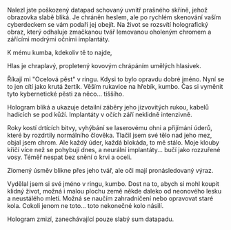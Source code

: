 Nalezl jste poškozený datapad schovaný uvnitř prašného skříně, jehož obrazovka slabě bliká. Je chráněn heslem, ale po rychlém skenování vaším cyberdeckem se vám podaří jej obejít. Na život se rozsvítí holografický obraz, který odhaluje zmačkanou tvář lemovanou oholeným chromem a zářícími modrými očními implantáty.

K mému kumba, kdekoliv tě to najde,

Hlas je chraplavý, propletený kovovým chrápáním umělých hlasivek.

Říkají mi "Ocelová pěst" v ringu. Kdysi to bylo opravdu dobré jméno. Nyní se to jen cítí jako krutá žertík. Věším rukavice na hřebík, kumbo. Čas si vyměnit tyto kybernetické pěsti za něco... tiššího.

Hologram bliká a ukazuje detailní záběry jeho jizvovitých rukou, kabelů hadících se pod kůží. Implantáty v očích září neklidně intenzivně.

Roky kostí drtících bitvy, vyhýbání se laserovému ohni a přijímání úderů, které by rozdrtily normálního člověka. Tlačil jsem své tělo nad jeho mez, objal jsem chrom. Ale každý úder, každá blokáda, to mě stálo. Moje klouby křičí více než se pohybují dnes, a neurální implantáty... bučí jako rozzuřené vosy. Téměř nespat bez snění o krvi a oceli.

Zlomený úsměv blikne přes jeho tvář, ale oči mají pronásledovaný výraz.

Vydělal jsem si své jméno v ringu, kumbo. Dost na to, abych si mohl koupit klidný život, možná i malou plochu země někde daleko od neonového lesku a neustálého mletí. Možná se naučím zahradničení nebo opravovat staré kola. Cokoli jenom ne toto... toto nekonečné kolo násilí.

Hologram zmizí, zanechávající pouze slabý sum datapadu.
